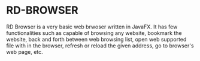 # RD-BROWSER
RD Browser is a very basic web brwoser written in JavaFX. It has few functionalities such as capable of browsing any website, bookmark the website, back and forth between web browsing list, open web supported file with in the browser, refresh or reload the given address, go to browser's web page, etc.
